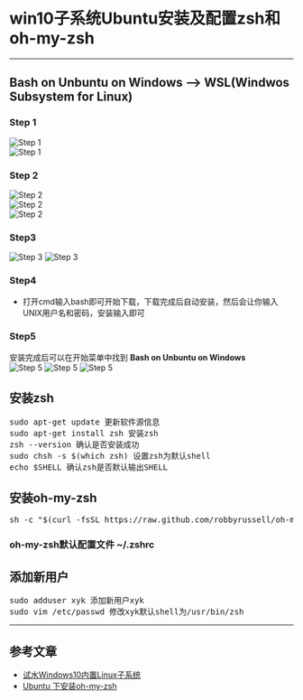 # win10子系统Ubuntu安装及配置zsh和oh-my-zsh
***
## Bash on Unbuntu on Windows --> WSL(Windwos Subsystem for Linux)
### Step 1
![Step 1](1.jpg)  
![Step 1](2.jpg)
### Step 2
![Step 2](3.jpg)  
![Step 2](4.jpg)  
![Step 2](5.jpg)
### Step3
![Step 3](6.jpg)
![Step 3](7.jpg)
### Step4
- 打开cmd输入bash即可开始下载，下载完成后自动安装，然后会让你输入UNIX用户名和密码，安装输入即可
### Step5
安装完成后可以在开始菜单中找到 **Bash on Unbuntu on Windows**  
![Step 5](8.jpg)
![Step 5](9.jpg)
![Step 5](10.jpg)

## 安装zsh
<pre>
sudo apt-get update 更新软件源信息
sudo apt-get install zsh 安装zsh
zsh --version 确认是否安装成功
sudo chsh -s $(which zsh) 设置zsh为默认shell
echo $SHELL 确认zsh是否默认输出SHELL
</pre>

## 安装oh-my-zsh
<pre>
sh -c "$(curl -fsSL https://raw.github.com/robbyrussell/oh-my-zsh/master/tools/install.sh)"
</pre>
### oh-my-zsh默认配置文件 ~/.zshrc

## 添加新用户
<pre>
sudo adduser xyk 添加新用户xyk
sudo vim /etc/passwd 修改xyk默认shell为/usr/bin/zsh
</pre>

***
## 参考文章
- [试水Windows10内置Linux子系统](https://blog.csdn.net/xindolia_ring/article/details/80139618)
- [Ubuntu 下安装oh-my-zsh](https://www.jianshu.com/p/9a5c4cb0452d)
